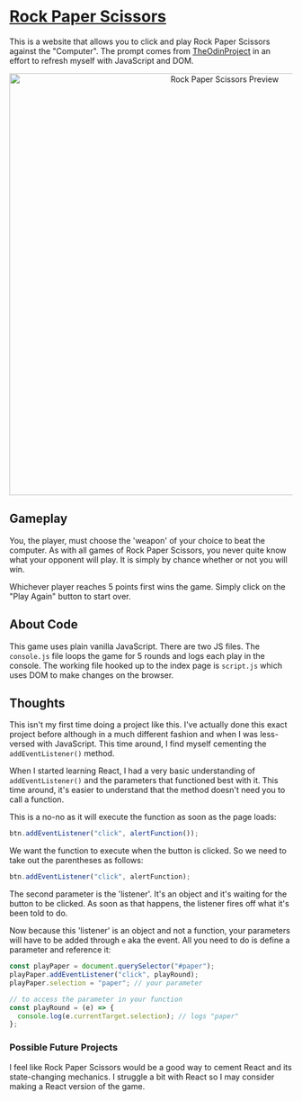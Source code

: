 # [Rock Paper Scissors](https://voidteddy.github.io/rockpaperscissors/)

This is a website that allows you to click and play Rock Paper Scissors against the "Computer". The prompt comes from [TheOdinProject](https://theodinproject.com/) in an effort to refresh myself with JavaScript and DOM.

<p align="center"><a href="https://voidteddy.github.io/rockpaperscissors/" target="_blank"><img src="https://voidteddy.github.io/rockpaperscissors/img/preview.png" alt="Rock Paper Scissors Preview" width="750px" /></a></p>

## Gameplay

You, the player, must choose the 'weapon' of your choice to beat the computer. As with all games of Rock Paper Scissors, you never quite know what your opponent will play. It is simply by chance whether or not you will win.

Whichever player reaches 5 points first wins the game. Simply click on the "Play Again" button to start over.

## About Code

This game uses plain vanilla JavaScript. There are two JS files. The `console.js` file loops the game for 5 rounds and logs each play in the console. The working file hooked up to the index page is `script.js` which uses DOM to make changes on the browser.

## Thoughts

This isn't my first time doing a project like this. I've actually done this exact project before although in a much different fashion and when I was less-versed with JavaScript. This time around, I find myself cementing the `addEventListener()` method.

When I started learning React, I had a very basic understanding of `addEventListener()` and the parameters that functioned best with it. This time around, it's easier to understand that the method doesn't need you to call a function.

This is a no-no as it will execute the function as soon as the page loads:

```javascript
btn.addEventListener("click", alertFunction());
```

We want the function to execute when the button is clicked. So we need to take out the parentheses as follows:

```javascript
btn.addEventListener("click", alertFunction);
```

The second parameter is the 'listener'. It's an object and it's waiting for the button to be clicked. As soon as that happens, the listener fires off what it's been told to do.

Now because this 'listener' is an object and not a function, your parameters will have to be added through `e` aka the event. All you need to do is define a parameter and reference it:

```javascript
const playPaper = document.querySelector("#paper");
playPaper.addEventListener("click", playRound);
playPaper.selection = "paper"; // your parameter

// to access the parameter in your function
const playRound = (e) => {
  console.log(e.currentTarget.selection); // logs "paper"
};
```

### Possible Future Projects

I feel like Rock Paper Scissors would be a good way to cement React and its state-changing mechanics. I struggle a bit with React so I may consider making a React version of the game.
